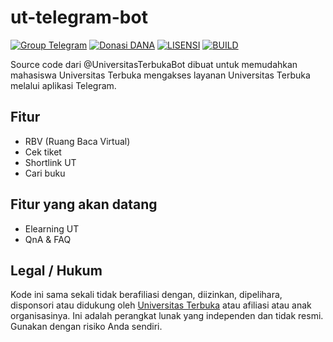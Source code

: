 # ut-telegram-bot

[![Group Telegram](https://img.shields.io/badge/Telegram-Group-blue.svg)](https://t.me/UniversitasTerbuka)
[![Donasi DANA](https://img.shields.io/badge/Donasi-DANA-blue)](https://link.dana.id/qr/1lw2r12r)
[![LISENSI](https://img.shields.io/github/license/hexatester/ut-telegram-bot)](https://github.com/hexatester/ut-telegram-bot/blob/master/LISENSI)
[![BUILD](https://img.shields.io/travis/com/hexatester/ut-telegram-bot)](https://travis-ci.com/github/hexatester/ut-telegram-bot)

Source code dari @UniversitasTerbukaBot dibuat untuk memudahkan mahasiswa Universitas Terbuka mengakses layanan Universitas Terbuka melalui aplikasi Telegram.

## Fitur

- RBV (Ruang Baca Virtual)
- Cek tiket
- Shortlink UT
- Cari buku

## Fitur yang akan datang

- Elearning UT
- QnA & FAQ

## Legal / Hukum

Kode ini sama sekali tidak berafiliasi dengan, diizinkan, dipelihara, disponsori atau didukung oleh [Universitas Terbuka](https://ut.ac.id/) atau afiliasi atau anak organisasinya. Ini adalah perangkat lunak yang independen dan tidak resmi. Gunakan dengan risiko Anda sendiri.

